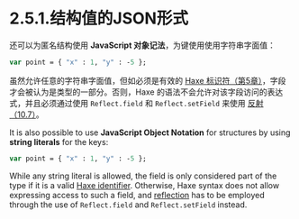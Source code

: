 # 2.5.1.结构值的JSON形式

还可以为匿名结构使用 **JavaScript 对象记法**，为键使用使用字符串字面值：

```haxe
var point = { "x" : 1, "y" : -5 };
```

虽然允许任意的字符串字面值，但如必须是有效的 [Haxe 标识符（第5章）](http:///#)，字段才会被认为是类型的一部分。否则，Haxe 的语法不会允许对该字段访问的表达式，并且必须通过使用 `Reflect.field` 和 `Reflect.setField` 来使用 [反射（10.7）](http:///#)。

It is also possible to use **JavaScript Object Notation** for structures by using **string literals** for the keys:

```haxe
var point = { "x" : 1, "y" : -5 };
```

While any string literal is allowed, the field is only considered part of the type if it is a valid [Haxe identifier](https://haxe.org/manual/expression.html#define-identifier). Otherwise, Haxe syntax does not allow expressing access to such a field, and [reflection](https://haxe.org/manual/std-reflection.html) has to be employed through the use of `Reflect.field` and `Reflect.setField` instead.